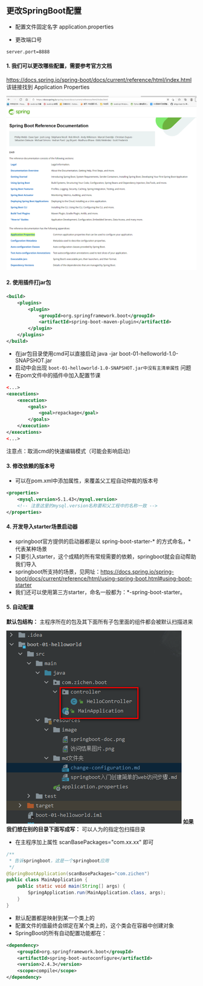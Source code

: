 ## 更改SpringBoot配置
- 配置文件固定名字 application.properties

- 更改端口号
```properties
server.port=8888
```
#### 1. 我们可以更改哪些配置，需要参考官方文档
https://docs.spring.io/spring-boot/docs/current/reference/html/index.html
    该链接找到 Application Properties

![image-springboot-doc](../image/springboot-doc.png)

#### 2. 使用插件打jar包
```xml
<build>
    <plugins>
        <plugin>
            <groupId>org.springframework.boot</groupId>
            <artifactId>spring-boot-maven-plugin</artifactId>
        </plugin>
    </plugins>
</build>
```
- 在jar包目录使用cmd可以直接启动
java -jar boot-01-helloworld-1.0-SNAPSHOT.jar
- 启动中会出现 ``boot-01-helloworld-1.0-SNAPSHOT.jar中没有主清单属性`` 问题
- 在pom文件中的插件中加入配置节课
```xml
<...>
<executions>
    <execution>
        <goals>
            <goal>repackage</goal>
        </goals>
    </execution>
</executions>
<...>
```
注意点：取消cmd的快速编辑模式（可能会影响启动）

#### 3. 修改依赖的版本号
- 可以在pom.xml中添加属性，来覆盖父工程自动仲裁的版本号
```xml
<properties>
    <mysql.version>5.1.43</mysql.version>
    <!-- 注意这里的mysql.version名称要和父工程中的名称一致 -->
</properties>
```
#### 4. 开发导入starter场景启动器
- springboot官方提供的启动器都是以 spring-boot-starter-* 的方式命名，* 代表某种场景
- 只要引入starter，这个成精的所有常规需要的依赖，springboot就会自动帮助我们导入
- springboot所支持的场景，见网址：https://docs.spring.io/spring-boot/docs/current/reference/html/using-spring-boot.html#using-boot-starter
- 我们还可以使用第三方starter，命名一般都为：*-spring-boot-starter。

#### 5. 自动配置
**默认包结构：** 主程序所在的包及其下面所有子包里面的组件都会被默认扫描进来

![image-default_scan_package_rule](../image/default_scan_package_rule.png)
**如果我们想在别的目录下面写成写：** 可以人为的指定包扫描目录
- 在主程序加上属性 scanBasePackages="com.xx.xx" 即可
```java
/**
 * 告诉springboot，这是一个springboot应用
 */
@SpringBootApplication(scanBasePackages="com.zichen")
public class MainApplication {
    public static void main(String[] args) {
        SpringApplication.run(MainApplication.class, args);
    }
}
```
- 默认配置都是映射到某一个类上的
- 配置文件的值最终会绑定在某个类上的，这个类会在容器中创建对象
- SpringBoot的所有自动配置功能都在：
```xml
<dependency>
    <groupId>org.springframework.boot</groupId>
    <artifactId>spring-boot-autoconfigure</artifactId>
    <version>2.4.3</version>
    <scope>compile</scope>
</dependency>
```























